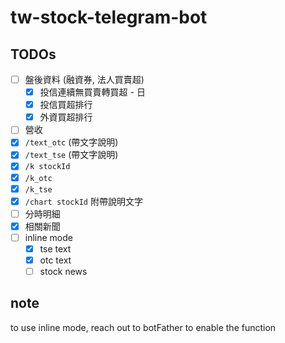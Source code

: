 # tw-stock-telegram-bot

## TODOs
- [ ] 盤後資料 (融資券, 法人買賣超)
  - [x] 投信連續無買賣轉買超 - 日
  - [x] 投信買超排行
  - [x] 外資買超排行
- [ ] 營收
- [x] `/text_otc` (帶文字說明)
- [x] `/text_tse` (帶文字說明)
- [x] `/k stockId`
- [x] `/k_otc`
- [x] `/k_tse`
- [x] `/chart stockId` 附帶說明文字
- [ ] 分時明細
- [x] 相關新聞
- [ ] inline mode
  - [x] tse text
  - [x] otc text
  - [ ] stock news

## note
to use inline mode, reach out to botFather to enable the function
